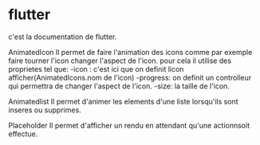 # flutter
c'est la documentation de flutter.

AnimatedIcon
Il permet de faire l'animation des icons comme par exemple faire tourner l'icon changer l'aspect de l'icon.
pour cela il utilise des proprietes tel que:
-icon : c'est ici que on definit licon afficher(AnimatedIcons.nom de l'icon)
-progress: on definit un controlleur qui permettra de changer l'aspect de l'icon.
-size: la taille de l'icon.

Animatedlist
Il permet d'animer les elements d'une liste lorsqu'ils sont inseres ou supprimes.

Placeholder
Il permet d'afficher un rendu en attendant qu'une actionnsoit effectue.

